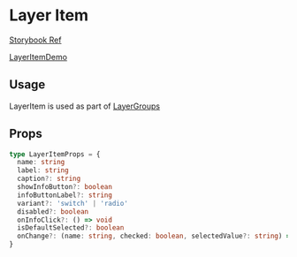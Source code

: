 # Layer Item

[Storybook Ref](https://wri.github.io/wri-design-systems/?path=/docs/layers-layeritem--docs)

[LayerItemDemo](https://github.com/wri/wri-design-systems/blob/main/src/components/Layer/LayerItem/LayerItemDemo.tsx)

## Usage

LayerItem is used as part of [LayerGroups](https://github.com/wri/wri-design-systems/tree/main/src/components/Layer/LayerGroup)

## Props

```ts
type LayerItemProps = {
  name: string
  label: string
  caption?: string
  showInfoButton?: boolean
  infoButtonLabel?: string
  variant?: 'switch' | 'radio'
  disabled?: boolean
  onInfoClick?: () => void
  isDefaultSelected?: boolean
  onChange?: (name: string, checked: boolean, selectedValue?: string) => void
}
```
